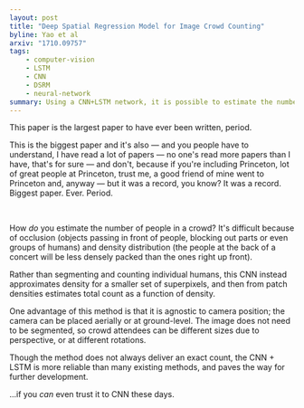 ```yaml
---
layout: post
title: "Deep Spatial Regression Model for Image Crowd Counting"
byline: Yao et al
arxiv: "1710.09757"
tags:
    - computer-vision
    - LSTM
    - CNN
    - DSRM
    - neural-network
summary: Using a CNN+LSTM network, it is possible to estimate the number of people in a photograph of a large crowd with a high degree of reliability.
---
```


This paper is the largest paper to have ever been written, period.

This is the biggest paper and it's also — and you people have to understand, I have read a lot of papers — no one's read more papers than I have, that's for sure — and don't, because if you're including Princeton, lot of great people at Princeton, trust me, a good friend of mine went to Princeton and, anyway — but it was a record, you know? It was a record. Biggest paper. Ever. Period.

<br />

How _do_ you estimate the number of people in a crowd? It's difficult because of occlusion (objects passing in front of people, blocking out parts or even groups of humans) and density distribution (the people at the back of a concert will be less densely packed than the ones right up front).

Rather than segmenting and counting individual humans, this CNN instead approximates density for a smaller set of superpixels, and then from patch densities estimates total count as a function of density.

One advantage of this method is that it is agnostic to camera position; the camera can be placed aerially or at ground-level. The image does not need to be segmented, so crowd attendees can be different sizes due to perspective, or at different rotations.

Though the method does not always deliver an exact count, the CNN + LSTM is more reliable than many existing methods, and paves the way for further development.

...if you _can_ even trust it to CNN these days.
